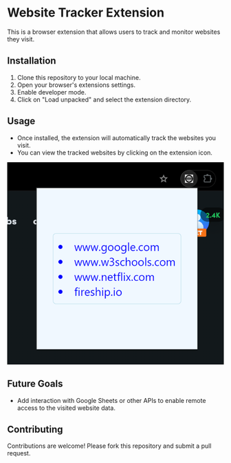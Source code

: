 # Website Tracker Extension

This is a browser extension that allows users to track and monitor websites they visit.

## Installation

1. Clone this repository to your local machine.
2. Open your browser's extensions settings.
3. Enable developer mode.
4. Click on "Load unpacked" and select the extension directory.

## Usage

- Once installed, the extension will automatically track the websites you visit.
- You can view the tracked websites by clicking on the extension icon.

![Extension Preview](image.png)

## Future Goals

- Add interaction with Google Sheets or other APIs to enable remote access to the visited website data.

## Contributing

Contributions are welcome! Please fork this repository and submit a pull request.